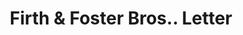 ---
doi: 10.7916/D8G462FP
date_other: '1890'
date_other_textual: 1890-1899
form: correspondence
genre:
- Letters (correspondence)
name:
- Firth & Foster Bros.
object_in_context_url: https://biggert.cul.columbia.edu/items/view/ave_biggert_01400
subject_hierarchical_geographic:
- Philadelphia, Pennsylvania, United States
subject_name:
- Firth & Foster Bros.
title: Firth & Foster Bros.. Letter
sort_title: Firth & Foster Bros.. Letter
call_number: ave_biggert_01400
coordinates:
- 40.00944444444445,-75.13333333333334
pid: ave_biggert_01400
identifiers: ave_biggert_01400
permalink: /biggert/ave_biggert_01400/
layout: iiif-image-page
---